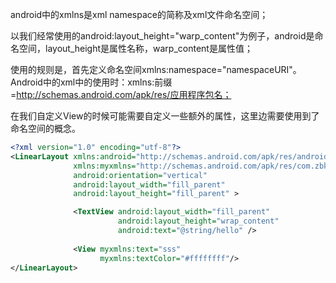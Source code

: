 android中的xmlns是xml namespace的简称及xml文件命名空间；

以我们经常使用的android:layout_height="warp_content"为例子，android是命名空间，layout_height是属性名称，warp_content是属性值；

使用的规则是，首先定义命名空间xmlns:namespace="namespaceURI"。Android中的xml中的使用时：xmlns:前缀=http://schemas.android.com/apk/res/应用程序包名；

在我们自定义View的时候可能需要自定义一些额外的属性，这里边需要使用到了命名空间的概念。

```xml
<?xml version="1.0" encoding="utf-8"?>  
<LinearLayout xmlns:android="http://schemas.android.com/apk/res/android"  
              xmlns:myxmlns="http://schemas.android.com/apk/res/com.zbkc.custumview"  
              android:orientation="vertical"  
              android:layout_width="fill_parent"  
              android:layout_height="fill_parent" >  

              <TextView android:layout_width="fill_parent"  
                        android:layout_height="wrap_content"  
                        android:text="@string/hello" />  
                        
              <View myxmlns:text="sss"  
                    myxmlns:textColor="#ffffffff"/>  
</LinearLayout>  
```






























































































































































































































#

